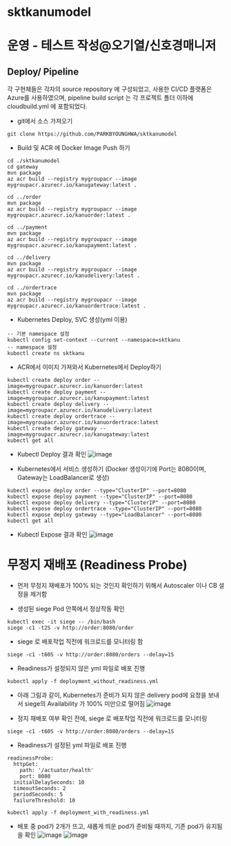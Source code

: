 ﻿# sktkanumodel
 

# 운영 - 테스트 작성@오기열/신호경매니저
 
## Deploy/ Pipeline
각 구현체들은 각자의 source repository 에 구성되었고, 사용한 CI/CD 플랫폼은 Azure를 사용하였으며, pipeline build script 는 각 프로젝트 폴더 이하에 cloudbuild.yml 에 포함되었다.

- git에서 소스 가져오기
```
git clone https://github.com/PARKBYOUNGHWA/sktkanumodel
```
- Build 및 ACR 에 Docker Image Push 하기
```
cd ./sktkanumodel
cd gateway
mvn package
az acr build --registry mygroupacr --image mygroupacr.azurecr.io/kanugateway:latest .

cd ../order
mvn package
az acr build --registry mygroupacr --image mygroupacr.azurecr.io/kanuorder:latest .

cd ../payment
mvn package
az acr build --registry mygroupacr --image mygroupacr.azurecr.io/kanupayment:latest .

cd ../delivery
mvn package
az acr build --registry mygroupacr --image mygroupacr.azurecr.io/kanudelivery:latest .

cd ../ordertrace
mvn package
az acr build --registry mygroupacr --image mygroupacr.azurecr.io/kanuordertrace:latest .
```
- Kubernetes Deploy, SVC 생성(yml 이용)
```
-- 기본 namespace 설정
kubectl config set-context --current --namespace=sktkanu
-- namespace 설정
kubectl create ns sktkanu
```

- ACR에서 이미지 가져와서 Kubernetes에서 Deploy하기
```
kubectl create deploy order --image=mygroupacr.azurecr.io/kanuorder:latest
kubectl create deploy payment --image=mygroupacr.azurecr.io/kanupayment:latest
kubectl create deploy delivery --image=mygroupacr.azurecr.io/kanudelivery:latest
kubectl create deploy ordertrace --image=mygroupacr.azurecr.io/kanuordertrace:latest
kubectl create deploy gateway --image=mygroupacr.azurecr.io/kanugateway:latest
kubectl get all
```
- Kubectl Deploy 결과 확인
![image](https://user-images.githubusercontent.com/44763296/130466041-12048ad7-228c-4968-b037-3bb309716bde.png)

- Kubernetes에서 서비스 생성하기 (Docker 생성이기에 Port는 8080이며, Gateway는 LoadBalancer로 생성)
```
kubectl expose deploy order --type="ClusterIP" --port=8080
kubectl expose deploy payment --type="ClusterIP" --port=8080
kubectl expose deploy delivery --type="ClusterIP" --port=8080
kubectl expose deploy ordertrace --type="ClusterIP" --port=8080
kubectl expose deploy gateway --type="LoadBalancer" --port=8080
kubectl get all
```

- Kubectl Expose 결과 확인
![image](https://user-images.githubusercontent.com/44763296/130466081-886aab6f-176e-4a1e-8320-84336092dde2.png)



# 무정지 재배포 (Readiness Probe)
- 먼저 무정지 재배포가 100% 되는 것인지 확인하기 위해서 Autoscaler 이나 CB 설정을 제거함

- 생성된 siege Pod 안쪽에서 정상작동 확인
```
kubectl exec -it siege -- /bin/bash
siege -c1 -t2S -v http://order:8080/order
```

- siege 로 배포작업 직전에 워크로드를 모니터링 함
```
siege -c1 -t60S -v http://order:8080/orders --delay=1S
```

- Readiness가 설정되지 않은 yml 파일로 배포 진행
```
kubectl apply -f deployment_without_readiness.yml
```

- 아래 그림과 같이, Kubernetes가 준비가 되지 않은 delivery pod에 요청을 보내서 
  siege의 Availability 가 100% 미만으로 떨어짐 
![image](https://user-images.githubusercontent.com/44763296/130476167-1b1eca10-ac7f-4065-86b7-69af9dcd7be5.png)


- 정지 재배포 여부 확인 전에, siege 로 배포작업 직전에 워크로드를 모니터링
```
siege -c1 -t60S -v http://order:8080/orders --delay=1S
```

- Readiness가 설정된 yml 파일로 배포 진행
```
readinessProbe:
  httpGet:
    path: '/actuator/health'
    port: 8080
  initialDelaySeconds: 10
  timeoutSeconds: 2
  periodSeconds: 5
  failureThreshold: 10
```

```
kubectl apply -f deployment_with_readiness.yml
```

- 배포 중 pod가 2개가 뜨고, 새롭게 띄운 pod가 준비될 때까지, 기존 pod가 유지됨을 확인
![image](https://user-images.githubusercontent.com/44763296/130477984-32b58cbf-a666-4e52-a377-d99c7a1477b7.png)
![image](https://user-images.githubusercontent.com/44763296/130478069-f3b1156e-bddb-48e3-ace9-ee21d3965206.png)


